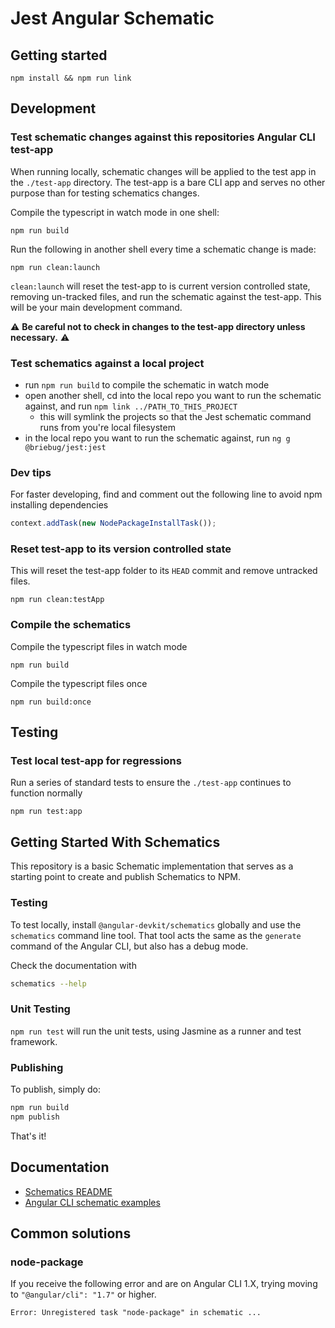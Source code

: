 # Jest Angular Schematic

## Getting started

```shell
npm install && npm run link
```

## Development

### Test schematic changes against this repositories Angular CLI test-app

When running locally, schematic changes will be applied to the test app in the `./test-app` directory. The test-app is a bare CLI app and serves no other purpose than for testing schematics changes.

Compile the typescript in watch mode in one shell:

```shell
npm run build
```

Run the following in another shell every time a schematic change is made:

```shell
npm run clean:launch
```

`clean:launch` will reset the test-app to is current version controlled state, removing un-tracked files, and run the schematic against the test-app. This will be your main development command.

⚠ **Be careful not to check in changes to the test-app directory unless necessary.** ⚠

### Test schematics against a local project

- run `npm run build` to compile the schematic in watch mode
- open another shell, cd into the local repo you want to run the schematic against, and run `npm link ../PATH_TO_THIS_PROJECT`
  - this will symlink the projects so that the Jest schematic command runs from you're local filesystem
- in the local repo you want to run the schematic against, run `ng g @briebug/jest:jest`

### Dev tips

For faster developing, find and comment out the following line to avoid npm installing dependencies

```ts
context.addTask(new NodePackageInstallTask());
```

### Reset test-app to its version controlled state

This will reset the test-app folder to its `HEAD` commit and remove untracked files.

```shell
npm run clean:testApp
```

### Compile the schematics

Compile the typescript files in watch mode

```shell
npm run build
```

Compile the typescript files once

```shell
npm run build:once
```

## Testing

### Test local test-app for regressions

Run a series of standard tests to ensure the `./test-app` continues to function normally

```shell
npm run test:app
```

## Getting Started With Schematics

This repository is a basic Schematic implementation that serves as a starting point to create and publish Schematics to NPM.

### Testing

To test locally, install `@angular-devkit/schematics` globally and use the `schematics` command line tool. That tool acts the same as the `generate` command of the Angular CLI, but also has a debug mode.

Check the documentation with

```bash
schematics --help
```

### Unit Testing

`npm run test` will run the unit tests, using Jasmine as a runner and test framework.

### Publishing

To publish, simply do:

```bash
npm run build
npm publish
```

That's it!

## Documentation

- [Schematics README](https://github.com/angular/angular-cli/blob/master/packages/angular_devkit/schematics/README.md)
- [Angular CLI schematic examples](https://github.com/angular/angular-cli/blob/master/packages/schematics/angular/app-shell/index.ts)

## Common solutions

### node-package

If you receive the following error and are on Angular CLI 1.X, trying moving to `"@angular/cli": "1.7"` or higher.

```shell
Error: Unregistered task "node-package" in schematic ...
```